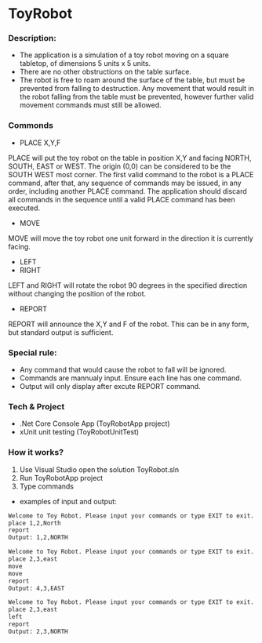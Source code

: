 # ToyRobot
### Description:
- The application is a simulation of a toy robot moving on a square tabletop, of dimensions 5 units x 5 units.
- There are no other obstructions on the table surface.
- The robot is free to roam around the surface of the table, but must be prevented from falling to destruction. Any movement that would result in the robot falling from the table must be prevented, however further valid movement commands must still be allowed.
### Commonds
  - PLACE X,Y,F
  
  PLACE will put the toy robot on the table in position X,Y and facing NORTH, SOUTH, EAST or WEST. The origin (0,0) can be considered to be the SOUTH WEST most corner. The first valid command to the robot is a PLACE command, after that, any sequence of commands may be issued, in any order, including another PLACE command. The application should discard all commands in the sequence until a valid PLACE command has been executed.
  - MOVE
  
  MOVE will move the toy robot one unit forward in the direction it is currently facing.
  - LEFT
  - RIGHT
  
  LEFT and RIGHT will rotate the robot 90 degrees in the specified direction without changing the position of the robot.
  - REPORT
  
  REPORT will announce the X,Y and F of the robot. This can be in any form, but standard output is sufficient.

### Special rule:
- Any command that would cause the robot to fall will be ignored. 
- Commands are mannualy input. Ensure each line has one command.
- Output will only display after excute REPORT command.

### Tech & Project
- .Net Core Console App (ToyRobotApp project)
- xUnit unit testing (ToyRobotUnitTest)

### How it works?
1. Use Visual Studio open the solution ToyRobot.sln
2. Run ToyRobotApp project 
3. Type commands
- examples of input and output:
    
```sh
Welcome to Toy Robot. Please input your commands or type EXIT to exit.
place 1,2,North
report
Output: 1,2,NORTH
```

```sh
Welcome to Toy Robot. Please input your commands or type EXIT to exit.
place 2,3,east
move
move
report
Output: 4,3,EAST
```

```sh
Welcome to Toy Robot. Please input your commands or type EXIT to exit.
place 2,3,east
left
report
Output: 2,3,NORTH
```
